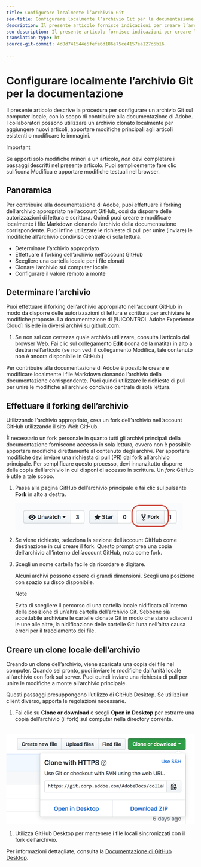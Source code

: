 ```yaml
---
title: Configurare localmente l’archivio Git
seo-title: Configurare localmente l’archivio Git per la documentazione di Adobe
description: Il presente articolo fornisce indicazioni per creare l’archivio locale Git e contribuire alla documentazione di Adobe, compresi i processi di forking e di clonazione.
seo-description: Il presente articolo fornisce indicazioni per creare l’archivio locale Git e contribuire alla documentazione di Adobe, compresi i processi di forking e di clonazione.
translation-type: ht
source-git-commit: 4d8d741544e5fefe6d186e75ce4157ea127d5b16

---
```


# Configurare localmente l’archivio Git per la documentazione

Il presente articolo descrive la procedura per configurare un archivio Git sul computer locale, con lo scopo di contribuire alla documentazione di Adobe. I collaboratori possono utilizzare un archivio clonato localmente per aggiungere nuovi articoli, apportare modifiche principali agli articoli esistenti o modificare le immagini.

> [!IMPORTANT]
> Se apporti solo modifiche minori a un articolo, *non* devi completare i passaggi descritti nel presente articolo. Puoi semplicemente fare clic sull’icona Modifica e apportare modifiche testuali nel browser.

## Panoramica

Per contribuire alla documentazione di Adobe, puoi effettuare il forking dell’archivio appropriato nell’account GitHub, così da disporre delle autorizzazioni di lettura e scrittura. Quindi puoi creare e modificare localmente i file Markdown clonando l’archivio della documentazione corrispondente. Puoi infine utilizzare le richieste di pull per unire (inviare) le modifiche all’archivio condiviso centrale di sola lettura.

* Determinare l’archivio appropriato
* Effettuare il forking dell’archivio nell’account GitHub
* Scegliere una cartella locale per i file clonati
* Clonare l’archivio sul computer locale
* Configurare il valore remoto a monte

## Determinare l’archivio

Puoi effettuare il forking dell’archivio appropriato nell’account GitHub in modo da disporre delle autorizzazioni di lettura e scrittura per archiviare le modifiche proposte. La documentazione di [!UICONTROL Adobe Experience Cloud] risiede in diversi archivi su [github.com](https://www.github.com/adobedocs).

1. Se non sai con certezza quale archivio utilizzare, consulta l’articolo dal browser Web. Fai clic sul collegamento **Edit** (icona della matita) in alto a destra nell’articolo (se non vedi il collegamento Modifica, tale contenuto non è ancora disponibile in GitHub.)

Per contribuire alla documentazione di Adobe è possibile creare e modificare localmente i file Markdown clonando l’archivio della documentazione corrispondente. Puoi quindi utilizzare le richieste di pull per unire le modifiche all’archivio condiviso centrale di sola lettura.

<!---
![GitHub Triangle](/assets/git-and-github-initial-setup.png)

If you're new to GitHub, watch the following video for a conceptual overview of the forking and cloning process:

>[!VIDEO https://channel9.msdn.com/Blogs/CoolMoose/Git-Repository-Setup/player]
-->

## Effettuare il forking dell’archivio

Utilizzando l’archivio appropriato, crea un fork dell’archivio nell’account GitHub utilizzando il sito Web GitHub.

È necessario un fork personale in quanto tutti gli archivi principali della documentazione forniscono accesso in sola lettura, ovvero non è possibile apportare modifiche direttamente al contenuto degli archivi. Per apportare modifiche devi inviare una richiesta di pull (PR) dal fork all’archivio principale. Per semplificare questo processo, devi innanzitutto disporre della copia dell’archivio in cui disponi di accesso in scrittura. Un *fork* GitHub è utile a tale scopo.

1. Passa alla pagina GitHub dell’archivio principale e fai clic sul pulsante **Fork** in alto a destra.

   ![GitHub fork](assets/fork-simple.png)

1. Se viene richiesto, seleziona la sezione dell’account GitHub come destinazione in cui creare il fork. Questo prompt crea una copia dell’archivio all’interno dell’account GitHub, nota come fork.

1. Scegli un nome cartella facile da ricordare e digitare.

   Alcuni archivi possono essere di grandi dimensioni. Scegli una posizione con spazio su disco disponibile.

   > [!NOTE]
   > Evita di scegliere il percorso di una cartella locale nidificata all’interno della posizione di un’altra cartella dell’archivio Git. Sebbene sia accettabile archiviare le cartelle clonate Git in modo che siano adiacenti le une alle altre, la nidificazione delle cartelle Git l’una nell’altra causa errori per il tracciamento dei file.

## Creare un clone locale dell’archivio

Creando un clone dell’archivio, viene scaricata una copia dei file nel computer. Quando sei pronto, puoi inviare le modifiche dall’unità locale all’archivio con fork sul server. Puoi quindi inviare una richiesta di pull per unire le modifiche a monte all’archivio principale.

Questi passaggi presuppongono l’utilizzo di GitHub Desktop. Se utilizzi un client diverso, apporta le regolazioni necessarie.

1. Fai clic su **Clone or download** e scegli **Open in Desktop** per estrarre una copia dell’archivio (il fork) sul computer nella directory corrente.

  ![Clone repo](assets/clone-pulldown.png)

1. Utilizza GitHub Desktop per mantenere i file locali sincronizzati con il fork dell’archivio.

Per informazioni dettagliate, consulta la [Documentazione di GitHub Desktop](https://help.github.com/desktop/).

